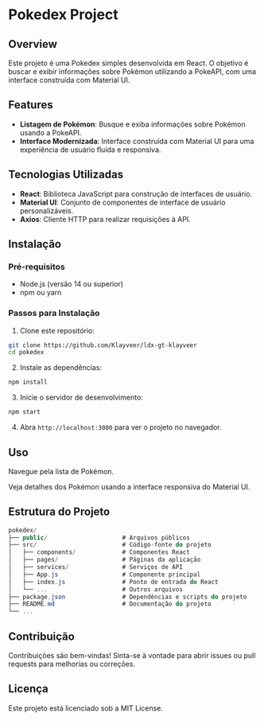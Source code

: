 # Pokedex Project

## Overview
Este projeto é uma Pokedex simples desenvolvida em React. O objetivo é buscar e exibir informações sobre Pokémon utilizando a PokeAPI, com uma interface construída com Material UI.

## Features
- **Listagem de Pokémon**: Busque e exiba informações sobre Pokémon usando a PokeAPI.
- **Interface Modernizada**: Interface construída com Material UI para uma experiência de usuário fluida e responsiva.

## Tecnologias Utilizadas
- **React**: Biblioteca JavaScript para construção de interfaces de usuário.
- **Material UI**: Conjunto de componentes de interface de usuário personalizáveis.
- **Axios**: Cliente HTTP para realizar requisições à API.

## Instalação

### Pré-requisitos
- Node.js (versão 14 ou superior)
- npm ou yarn

### Passos para Instalação
1. Clone este repositório:
```bash
git clone https://github.com/Klayveer/ldx-gt-klayveer
cd pokedex
```

2. Instale as dependências:

```bash
npm install
```

3. Inicie o servidor de desenvolvimento:

```bash
npm start
```

4. Abra `http://localhost:3000` para ver o projeto no navegador.

## Uso

Navegue pela lista de Pokémon.

Veja detalhes dos Pokémon usando a interface responsiva do Material UI.

## Estrutura do Projeto
```csharp
pokedex/
├── public/                     # Arquivos públicos
├── src/                        # Código-fonte do projeto
│   ├── components/             # Componentes React
│   ├── pages/                  # Páginas da aplicação
│   ├── services/               # Serviços de API
│   ├── App.js                  # Componente principal
│   ├── index.js                # Ponto de entrada do React
│   └── ...                     # Outros arquivos
├── package.json                # Dependências e scripts do projeto
├── README.md                   # Documentação do projeto
└── ...
```

## Contribuição
Contribuições são bem-vindas! Sinta-se à vontade para abrir issues ou pull requests para melhorias ou correções.

## Licença
Este projeto está licenciado sob a MIT License.